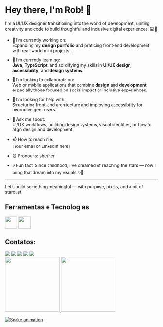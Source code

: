 # Hey there, I'm Rob! 👋

I'm a UI/UX designer transitioning into the world of development, uniting creativity and code to build thoughtful and inclusive digital experiences. 💻🎨

- 🔭 I’m currently working on:  
  Expanding my **design portfolio** and praticing front-end development with real-world mini projects.

- 🌱 I’m currently learning:  
  **Java**, **TypeScript**, and solidifying my skills in **UI/UX design**, **accessibility**, and **design systems**.

- 👯 I’m looking to collaborate on:  
  Web or mobile applications that combine **design** and **development**, especially those focused on social impact or inclusive experiences.

- 🤔 I’m looking for help with:  
  Structuring front-end architecture and improving accessibility for neurodivergent users.

- 💬 Ask me about:  
  UI/UX workflows, building design systems, visual identities, or how to align design and development.

- 📫 How to reach me:  
  [Your email or LinkedIn here]

- 😄 Pronouns: she/her  
- ⚡ Fun fact: Since childhood, I’ve dreamed of reaching the stars — now I bring that dream into my visuals ✨🚀

---

Let’s build something meaningful — with purpose, pixels, and a bit of stardust.

## Ferramentas e Tecnologias

<img loading="lazy" src="https://cdn.jsdelivr.net/gh/devicons/devicon/icons/git/git-original.svg" width="40" height="40"/> <img loading="lazy" src="https://cdn.jsdelivr.net/gh/devicons/devicon/icons/java/java-original.svg" width="40" height="40"/> 

## Contatos:

<div>
<a href="https://www.youtube.com/seu-canal-youtube-aqui" target="_blank"><img loading="lazy" src="https://img.shields.io/badge/YouTube-FF0000?style=for-the-badge&logo=youtube&logoColor=white" target="_blank"></a>
<a href="https://instagram.com/seu-usuário-instagram-aqui" target="_blank"><img loading="lazy" src="https://img.shields.io/badge/-Instagram-%23E4405F?style=for-the-badge&logo=instagram&logoColor=white" target="_blank"></a>
<a href="https://www.twitch.tv/seu-usuário-aqui" target="_blank"><img loading="lazy" src="https://img.shields.io/badge/Twitch-9146FF?style=for-the-badge&logo=twitch&logoColor=white" target="_blank"></a>
<a href = "mailto:contato@seu-usuário-aqui"><img loading="lazy" src="https://img.shields.io/badge/Gmail-D14836?style=for-the-badge&logo=gmail&logoColor=white" target="_blank"></a>
<a href="https://www.linkedin.com/in/seu-usuário-linkedln-aqui" target="_blank"><img loading="lazy" src="https://img.shields.io/badge/-LinkedIn-%230077B5?style=for-the-badge&logo=linkedin&logoColor=white" target="_blank"></a>   
</div>

<div>
<a href="https://github.com/seu-usuário-aqui">
<img loading="lazy" height="180em" src="https://github-readme-stats.vercel.app/api/top-langs/?username=zurannii&layout=compact&langs_count=7&theme=dracula"/>
<img loading="lazy" height="180em" src="https://github-readme-stats.vercel.app/api?username=zurannii&show_icons=true&theme=dracula&include_all_commits=true&count_private=true"/>
</div>

![Snake animation](https://github.com/zurannii/zurannii/blob/output/github-contribution-grid-snake.svg)

